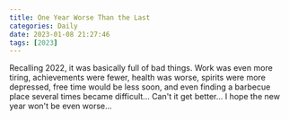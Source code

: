 ```yaml
---
title: One Year Worse Than the Last
categories: Daily
date: 2023-01-08 21:27:46
tags: [2023]
---
```


Recalling 2022, it was basically full of bad things. Work was even more tiring, achievements were fewer, health was worse, spirits were more depressed, free time would be less soon, and even finding a barbecue place several times became difficult... Can't it get better... I hope the new year won't be even worse...
<!-- Summary part -->
<!-- more -->

